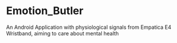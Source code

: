 # Emotion_Butler
An Android Application with physiological signals from Empatica E4 Wristband, aiming to care about mental health
